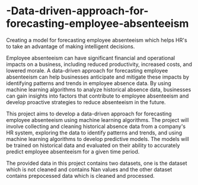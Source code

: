 # -Data-driven-approach-for-forecasting-employee-absenteeism
Creating a model for forecasting employee absenteeism which helps HR's to take an advantage of making intelligent decisions.

Employee absenteeism can have significant financial and operational impacts on a business, including reduced productivity, increased costs, and lowered morale. A data-driven approach for forecasting employee absenteeism can help businesses anticipate and mitigate these impacts by identifying patterns and trends in employee absence data. By using machine learning algorithms to analyze historical absence data, businesses can gain insights into factors that contribute to employee absenteeism and develop proactive strategies to reduce absenteeism in the future.

This project aims to develop a data-driven approach for forecasting employee absenteeism using machine learning algorithms. The project will involve collecting and cleaning historical absence data from a company's HR system, exploring the data to identify patterns and trends, and using machine learning algorithms to develop predictive models. The models will be trained on historical data and evaluated on their ability to accurately predict employee absenteeism for a given time period.

The provided data in this project contains two datasets, one is the dataset which is not cleaned and contains Nan values and the other dataset contains prepocessed data which is cleaned and processed.
